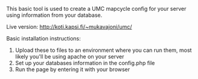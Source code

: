 This basic tool is used to create a UMC mapcycle config for your server using information from your database.

Live version: http://koti.kapsi.fi/~mukavajoni/umc/

Basic installation instructions:
1. Upload these to files to an environment where you can run them, most likely you'll be using apache on your server
2. Set up your databases information in the config.php file
3. Run the page by entering it with your browser